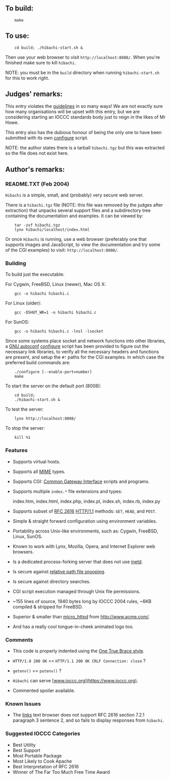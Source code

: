 ## To build:

``` <!---sh-->
    make
```


## To use:

``` <!---sh-->
    cd build; ./hibachi-start.sh &
```

Then use your web browser to visit `http://localhost:8008/`. When you're
finished make sure to kill `hibachi`.

NOTE: you must be in the `build` directory when running `hibachi-start.sh` for
this to work right.


## Judges' remarks:

This entry violates the [guidelines](../../2004/guidelines.txt) in so many ways!  We
are not exactly sure how many organisations will be upset with this entry, but
we are considering starting an IOCCC standards body just to reign in the likes
of Mr Howe.

This entry also has the dubious honour of being the only one to have been
submitted with its own [configure](%%REPO_URL%%/2004/hibachi/build/configure) script.

NOTE: the author states there is a tarball `hibachi.tgz` but this was extracted
so the file does not exist here.


## Author's remarks:

### README.TXT (Feb 2004)

`Hibachi` is a simple, small, and (probably) very secure web server.

There is a `hibachi.tgz` file (NOTE: this file was removed by the judges after
extraction) that unpacks several support files and a subdirectory tree
containing the documentation and examples. It can be viewed by:

``` <!---sh-->
    tar -zxf hibachi.tgz
    lynx hibachi/localhost/index.html
```

Or once `Hibachi` is running, use a web browser (preferably one that
supports images and JavaScript, to view the documentation and try
some of the CGI examples) to visit: `http://localhost:8008/`.


### Building

To build just the executable:

For Cygwin, FreeBSD, Linux (newer), Mac OS X:

``` <!---sh-->
    gcc -o hibachi hibachi.c
```

For Linux (older):

``` <!---sh-->
    gcc -DSHUT_WR=1 -o hibachi hibachi.c
```

For SunOS:

``` <!---sh-->
    gcc -o hibachi hibachi.c -lnsl -lsocket
```

Since some systems place socket and network functions into other libraries, a
[GNU autoconf](https://en.wikipedia.org/wiki/Autoconf)
[configure](https://en.wikipedia.org/wiki/Configure_script) script has been
provided to figure out the necessary link libraries, to verify all the necessary
headers and functions are present, and setup the `#!` paths for the CGI
examples. In which case the preferred build commands are:

```
    ./configure [--enable-port=number]
    make
```

To start the server on the default port (8008):

``` <!---sh-->
    cd build;
    ./hibachi-start.sh &
```

To test the server:

``` <!---sh-->
    lynx http://localhost:8008/
```

To stop the server:

``` <!---sh-->
    kill %1
```

### Features

*  Supports virtual hosts.

*  Supports all [MIME](https://en.wikipedia.org/wiki/MIME) types.

*  Supports CGI: [Common Gateway Interface](https://en.wikipedia.org/wiki/Common_Gateway_Interface) scripts and programs.

*  Supports multiple `index.*` file extensions and types:

	index.htm, index.html, index.php, index.pl, index.sh, index.rb, index.py

*  Supports subset of [RFC 2616](https://datatracker.ietf.org/doc/html/rfc2616)
[HTTP/1.1](https://en.wikipedia.org/wiki/HTTP) methods: `GET`, `HEAD`, and
`POST`.

*  Simple & straight forward configuration using environment variables.

*  Portability across Unix-like environments, such as: Cygwin, FreeBSD, Linux,
SunOS.

*  Known to work with Lynx, Mozilla, Opera, and Internet Explorer
  web browsers.

*  Is a dedicated process-forking server that does not use
[inetd](https://en.wikipedia.org/wiki/Inetd).

*  Is secure against [relative path file
snooping](https://cwe.mitre.org/data/definitions/23.html).

*  Is secure against directory searches.

*  CGI script execution managed through Unix file permissions.

*  ~155 lines of source, 1940 bytes long by IOCCC 2004 rules, ~6KB compiled &
stripped for FreeBSD.

*  Superior & smaller than
[micro_httpd](http://www.acme.com/software/micro_httpd/) from <http://www.acme.com/>.

*  And has a really cool tongue-in-cheek animated logo too.


### Comments

*  This code is properly indented using the [One True Brace
style](https://wiki.c2.com/?OneTrueBraceStyle).

*  `HTTP/1.0 200 OK` == `HTTP/1.1 200 OK CRLF Connection: close` ?

*  `getenv()` == `putenv()` ?

*  `Hibachi` can serve [www.ioccc.org](https://www.ioccc.org).

*  Commented spoiler available.

### Known Issues

*  The [links][1] text browser does not support RFC 2616 section 7.2.1
  paragraph 3 sentence 2, and so fails to display responses from
  `hibachi`.

[1]: https://en.wikipedia.org/wiki/Links_(web_browser)

### Suggested IOCCC Categories

* Best Utility
* Best Support
* Most Portable Package
* Most Likely to Cook Apache
* Best Interpretation of RFC 2616
* Winner of The Far Too Much Free Time Award


<!--

    Copyright © 1984-2024 by Landon Curt Noll. All Rights Reserved.

    You are free to share and adapt this file under the terms of this license:

	Creative Commons Attribution-ShareAlike 4.0 International (CC BY-SA 4.0)

    For more information, see:

	https://creativecommons.org/licenses/by-sa/4.0/

-->

